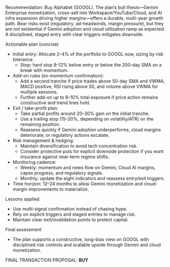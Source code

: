 Recommendation: Buy Alphabet (GOOGL). The plan’s bull thesis—Gemini Enterprise monetization, cross-sell into Workspace/YouTube/Cloud, and AI infra expansion driving higher margins—offers a durable, multi-year growth path. Bear risks exist (regulatory, ad-headwinds, margin pressure), but they are not existential if Gemini adoption and cloud utilization ramp as expected. A disciplined, staged entry with clear triggers mitigates downside.

Actionable plan (concise)
- Initial entry: Allocate 2–4% of the portfolio to GOOGL now, sizing by risk tolerance.
  - Stop: hard stop 8–12% below entry or below the 200-day SMA on a break with momentum.
- Add-on rules (on momentum confirmation):
  - Add a second tranche if price trades above 50-day SMA and VWMA, MACD positive, RSI rising above 50, and volume above VWMA for multiple sessions.
  - Further add-on up to 8–10% total exposure if price action remains constructive and trend lines hold.
- Exit / take-profit plan:
  - Take partial profits around 20–30% gain on the initial tranche.
  - Use a trailing stop (15–20%, depending on volatility/ATR) on the remaining position.
  - Reassess quickly if Gemini adoption underperforms, cloud margins deteriorate, or regulatory actions escalate.
- Risk management & hedging:
  - Maintain diversification to avoid tech concentration risk.
  - Consider protective puts for explicit downside protection if you want insurance against near-term regime shifts.
- Monitoring cadence:
  - Weekly: momentum and news flow on Gemini, Cloud AI margins, capex progress, and regulatory signals.
  - Monthly: update the eight indicators and reassess entry/exit triggers.
- Time horizon: 12–24 months to allow Gemini monetization and cloud-margin improvements to materialize.

Lessons applied
- Use multi-signal confirmation instead of chasing hype.
- Rely on explicit triggers and staged entries to manage risk.
- Maintain clear exit/invalidation points to protect capital.

Final assessment
- The plan supports a constructive, long-bias view on GOOGL with disciplined risk controls and scalable upside through Gemini and cloud monetization.

FINAL TRANSACTION PROPOSAL: **BUY**